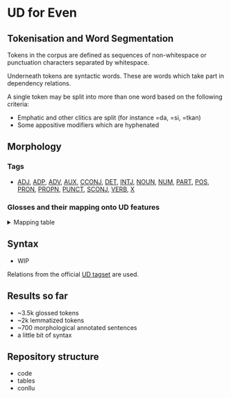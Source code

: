 # UD for Even

##  Tokenisation and Word Segmentation

Tokens in the corpus are defined as sequences of non-whitespace or punctuation characters separated by whitespace.

Underneath tokens are syntactic words. These are words which take part in dependency relations.

A single token may be split into more than one word based on the following criteria:

* Emphatic and other clitics are split (for instance =da, =si, =tkan)
* Some appositive modifiers which are hyphenated

## Morphology

### Tags

* [ADJ](https://universaldependencies.org/u/pos/ADJ.html), [ADP](https://universaldependencies.org/u/pos/ADP.html), [ADV](https://universaldependencies.org/u/pos/ADV.html), [AUX](https://universaldependencies.org/u/pos/AUX.html), [CCONJ](https://universaldependencies.org/u/pos/CCONJ.html), [DET](https://universaldependencies.org/u/pos/DET.html), [INTJ](https://universaldependencies.org/u/pos/INTJ.html), [NOUN](https://universaldependencies.org/u/pos/NOUN.html), [NUM](https://universaldependencies.org/u/pos/NUM.html), [PART](https://universaldependencies.org/u/pos/PART.html), [POS](https://universaldependencies.org/u/pos/POS.html), [PRON](https://universaldependencies.org/u/pos/PRON.html), [PROPN](https://universaldependencies.org/u/pos/PROPN.html), [PUNCT](https://universaldependencies.org/u/pos/PUNCT.html), [SCONJ](https://universaldependencies.org/u/pos/SCONJ.html), [VERB](https://universaldependencies.org/u/pos/VERB.html), [X](https://universaldependencies.org/u/pos/X.html)

### Glosses and their mapping onto UD features

<details>
  <summary>Mapping table</summary>


| Gloss            | UD                                              |
|------------------|-------------------------------------------------|
|                3 | Person=3                                        |
| 1pl              | Number=Plur\|Person=1                           |
| 1pl.exc          | Number=Plur\|Person=1\|Clusivity=Ex             |
| 1pl.inc          | Number=Plur\|Person=1\|Clusivity=In             |
| 1sg              | Number=Sing\|Person=1                           |
| 2pl              | Number=Plur\|Person=2                           |
| 2sg              | Number=Sing\|Person=2                           |
| 3pl              | Number=Plur\|Person=3                           |
| 3sg              | Number=Sing\|Person=3                           |
| abl              | Case=Abl                                        |
| abl.adv          | -                                               |
| acc              | Case=Acc                                        |
| act              | -                                               |
| ad               | Voice=Pass                                      |
| ad.stage         | -                                               |
| add              | -                                               |
| adj.aug          | -                                               |
| adj.bad          | -                                               |
| adj.df           | -                                               |
| adj.extr         | -                                               |
| adj.hq           | -                                               |
| adj.negposs      | -                                               |
| adj.new          | -                                               |
| adj.num          | -                                               |
| adj.ql           | -                                               |
| adj.rel          | -                                               |
| adj.stage        | -                                               |
| adj.time         | -                                               |
| adj.vis          | -                                               |
| adj3             | -                                               |
| adv              | -                                               |
| adv.dir          | -                                               |
| adv.num          | -                                               |
| ag.once          | -                                               |
| ag.prof          | -                                               |
| al               | -                                               |
| al.poss          | -                                               |
| ant              | VerbForm=Conv                                   |
| ant.sg           | VerbForm=Conv\|Number=Sing                      |
| appr             | -                                               |
| assum            | Mood=Pot                                        |
| attn             | -                                               |
| aug              | -                                               |
| aug.amlr         | -                                               |
| aug.spr          | -                                               |
| caus             | Voice=Cau                                       |
| clr              | -                                               |
| coll             | -                                               |
| com              | Case=Com                                        |
| com.anim         | Case=Com                                        |
| com.vit          | Case=Com                                        |
| con              | -                                               |
| cond.ds          | VerbForm=Conv                                   |
| cond.ss          | VerbForm=Conv                                   |
| conseq           | -                                               |
| conseq2          | -                                               |
| cover            | -                                               |
| cvb              | VerbForm=Conv                                   |
| cvb.neg          | Polarity=Neg\|VerbForm=Conv                     |
| cvb.neg.mod      | Polarity=Neg\|VerbForm=Conv                     |
| dat              | Case=Dat                                        |
| dat.poss.refl.pl | Case=Dat\|Number[psor]=Sing                     |
| deb              | Mood=Nec\|VerbForm=Part                         |
| dem.dist         | PronType=Dem                                    |
| dem.prox         | PronType=Dem                                    |
| dem.q            | PronType=Int                                    |
| dem.q.attr       | PronType=Int                                    |
| desid            | Mood=Des                                        |
| dim              | -                                               |
| dim.pej          | -                                               |
| dim1             | -                                               |
| dim2             | -                                               |
| dim3             | -                                               |
| dir              | Case=Lat                                        |
| dir.adv          | -                                               |
| dloc             | Case=Ter                                        |
| dst              | Case=Ben                                        |
| dur              | Aspect=Hab                                      |
| elat             | Case=Ela                                        |
| emph             | -                                               |
| equ              | Case=Equ                                        |
| freq             | Aspect=Hab                                      |
| fut              | Tense=Fut\|VerbForm=Fin                         |
| gather           | -                                               |
| get              | -                                               |
| have             | -                                               |
| hor              | Mood=Imp\|Person=1\|Clusivity=In                |
| idk              | -                                               |
| imp              | Mood=Imp\|Person=2                              |
| imp.2pl          | Mood=Imp\|Person=2\|Number=Plur                 |
| imp.dist         | Mood=Imp                                        |
| inch             | -                                               |
| incmp            | -                                               |
| indef            | PronType=Ind                                    |
| ins              | Case=Ins                                        |
| ins.poss.refl.pl | Case=Ins\|Number[psor]=Plur                     |
| ins.poss.refl.sg | Case=Ins\|Number[psor]=Sing                     |
| instr            | -                                               |
| intj             | -                                               |
| intr             | -                                               |
| ints             | -                                               |
| iter             | Aspect=Iter                                     |
| loc              | Case=Loc                                        |
| lvr              | -                                               |
| mcp              | -                                               |
| med              | Voice=Mid                                       |
| mir              | -                                               |
| mom              | -                                               |
| mult             | Aspect=Iter                                     |
| neg              | Polarity=Neg                                    |
| neg.aux          | Polarity=Neg                                    |
| neg.pred         | Polarity=Neg                                    |
| neg.term         | VerbForm=Conv                                   |
| nfut             | Tense=Pres\|VerbForm=Fin                        |
| nmz.abst         | -                                               |
| nmz.hab          | -                                               |
| nmz.inst         | -                                               |
| nmz.lft          | -                                               |
| nmz.loc          | -                                               |
| nmz.place        | -                                               |
| nmz.prc          | -                                               |
| nmz.tool         | -                                               |
| nmz2             | -                                               |
| nom              | Case=Nom                                        |
| ord              | -                                               |
| pej              | -                                               |
| pejor            | -                                               |
| pl               | Number=Plur                                     |
| plac             | Aspect=Iter                                     |
| plur             | Aspect=Iter                                     |
| poss.1pl         | Number[psor]=Plur\|Person[psor]=1               |
| poss.1pl.exc     | Clusivity=Ex\|Number[psor]=Plur\|Person[psor]=1 |
| poss.1pl.inc     | Clusivity=In\|Number[psor]=Plur\|Person[psor]=1 |
| poss.1sg         | Number[psor]=Sing\|Person[psor]=1               |
| poss.2sg         | Number[psor]=Sing\|Person[psor]=2               |
| poss.3pl         | Number[psor]=Plur\|Person[psor]=3               |
| poss.3sg         | Number[psor]=Sing\|Person[psor]=3               |
| poss.neg         | -                                               |
| poss.pred        | -                                               |
| poss.refl.pl     | Number[psor]=Plur                               |
| poss.refl.sg     | Number[psor]=Sing                               |
| prev             | -                                               |
| prior            | VerbForm=Conv                                   |
| prog             | Aspect=Prog                                     |
| proh             | Polarity=Neg\|Mood=Imp\|VerbForm=Conv           |
| prol             | Case=Ess                                        |
| pst              | Tense=Past\|VerbForm=Fin                        |
| ptc              | Tense=Pres\|VerbForm=Part                       |
| ptc.fut          | Tense=Fut\|VerbForm=Part                        |
| ptc.nfut         | Tense=Pres\|VerbForm=Part                       |
| ptc.pst          | Tense=Past\|VerbForm=Part                       |
| ptcl             | -                                               |
| ptcl.cond        | -                                               |
| purp             | Mood=Prp                                        |
| q                | -                                               |
| quant            | PronType=Tot                                    |
| rcp              | Voice=Rcp                                       |
| refl             | PronType=Prs\|Reflex=Yes                        |
| res              | -                                               |
| restr            | -                                               |
| restr2           | -                                               |
| rev1             | -                                               |
| rev2             | -                                               |
| side             | -                                               |
| sim              | VerbForm=Conv                                   |
| sim.sg           | VerbForm=Conv\|Number=Sing                      |
| skin             | -                                               |
| soc              | Voice=Rcp                                       |
| subj             | Mood=Sub                                        |
| suff             | -                                               |
| term             | VerbForm=Conv                                   |
| tr               | -                                               |
| use              | -                                               |
| vbz              | -                                               |
| voc              | Case=Voc                                        |

</details>
  
## Syntax

* WIP

Relations from the official [UD tagset](https://universaldependencies.org/u/dep/) are used.

## Results so far

* ~3.5k glossed tokens
* ~2k lemmatized tokens
* ~700 morphological annotated sentences
* a little bit of syntax

## Repository structure

- code 
- tables
- conllu

